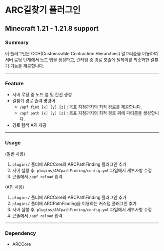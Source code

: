 # ARC길찾기 플러그인
## Minecraft 1.21 - 1.21.8 support

### Summary
이 플러그인은 CCH(Customizable Contraction Hierarchies) 알고리즘을 이용하여 서버 로딩 단계에서 노드 맵을 생성하고, 런타임 중 경로 호출에 딜레이를 최소화한 길찾기 기능을 제공합니다.

---

### Feature
- 서버 로딩 중 노드 맵 및 간선 생성
- 길찾기 경로 출력 명령어
  - `/apf find [x] [y] [z]` : 목표 지점까지의 최적 경로를 제공합니다.
  - `/apf path [x] [y] [z]` : 목표 지점까지의 최적 경로 위에 파티클을 생성합니다.
- 경로 탐색 API 제공

---

### Usage
(일반 사용)
1. `plugins/` 폴더에 ARCCore와 ARCPathFinding 플러그인 추가
2. 서버 실행 후, `plugins/ARCpathFinding/config.yml` 파일에서 세부사항 수정
3. 콘솔에서 `/apf reload` 입력

(API 사용)
1. `plugins/` 폴더에 ARCCore와 ARCPathFinding 플러그인 추가
2. `plugins/` 폴더에 ARCPathFinding을 이용하는 커스텀 플러그인 추가
3. 서버 실행 후, `plugins/ARCpathFinding/config.yml` 파일에서 세부사항 수정
4. 콘솔에서 `/apf reload` 입력

---

### Dependency
- ARCCore
